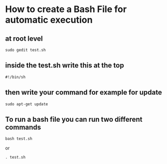 # How to create a Bash File for automatic execution

## at root level

```
sudo gedit test.sh
```

## inside the test.sh write this at the top
```
#!/bin/sh
```

## then write your command for example for update
```
sudo apt-get update
```

## To run a bash file you can run two different commands
```
bash test.sh
```
or
```
. test.sh
```

